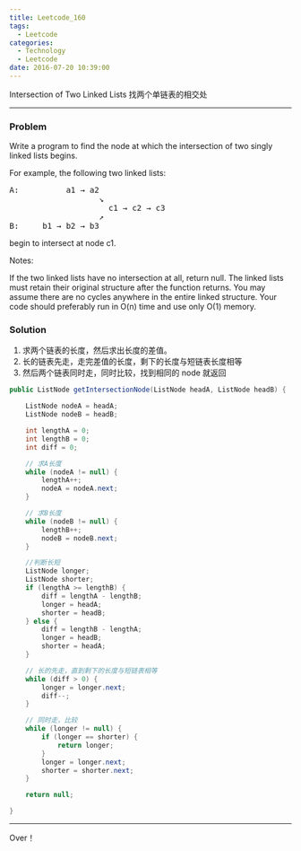 ```yaml
---
title: Leetcode_160
tags:
  - Leetcode
categories:
  - Technology
  - Leetcode
date: 2016-07-20 10:39:00
---
```

Intersection of Two Linked Lists
找两个单链表的相交处
<!-- more -->

***

### Problem
Write a program to find the node at which the intersection of two singly linked lists begins.


For example, the following two linked lists:
<pre>
A:          a1 → a2
                   ↘
                     c1 → c2 → c3
                   ↗            
B:     b1 → b2 → b3
</pre>
begin to intersect at node c1.


Notes:

If the two linked lists have no intersection at all, return null.
The linked lists must retain their original structure after the function returns.
You may assume there are no cycles anywhere in the entire linked structure.
Your code should preferably run in O(n) time and use only O(1) memory.


### Solution 
1. 求两个链表的长度，然后求出长度的差值。
2. 长的链表先走，走完差值的长度，剩下的长度与短链表长度相等
3. 然后两个链表同时走，同时比较，找到相同的 node 就返回

``` java
public ListNode getIntersectionNode(ListNode headA, ListNode headB) {

    ListNode nodeA = headA;
    ListNode nodeB = headB;

    int lengthA = 0;
    int lengthB = 0;
    int diff = 0;

    // 求A长度
    while (nodeA != null) {
        lengthA++;
        nodeA = nodeA.next;
    }

    // 求B长度
    while (nodeB != null) {
        lengthB++;
        nodeB = nodeB.next;
    }

    //判断长短
    ListNode longer;
    ListNode shorter;
    if (lengthA >= lengthB) {
        diff = lengthA - lengthB;
        longer = headA;
        shorter = headB;
    } else {
        diff = lengthB - lengthA;
        longer = headB;
        shorter = headA;
    }

    // 长的先走，直到剩下的长度与短链表相等
    while (diff > 0) {
        longer = longer.next;
        diff--;
    }

    // 同时走，比较
    while (longer != null) {
        if (longer == shorter) {
            return longer;
        }
        longer = longer.next;
        shorter = shorter.next;
    }

    return null;

}
```

*** 

Over！










































